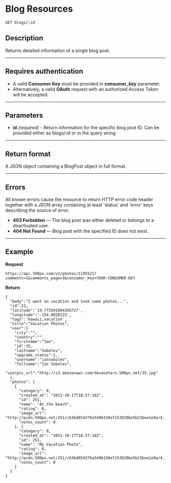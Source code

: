 # Blog Resources

    GET blogs/:id

## Description
Returns detailed information of a single blog post.

***

## Requires authentication

- A valid **Consumer Key** must be provided in **consumer_key** parameter.
- Alternatively, a valid **OAuth** request with an authorized Access Token will be accepted.

***

## Parameters

- **id** _(required)_ - Return information for the specific blog post ID. Can be provided either as blogs/:id or in the query string

***

## Return format
A JSON object containing a BlogPost object in full format.

***

## Errors
All known errors cause the resource to return HTTP error code header together with a JSON array containing at least 'status' and 'error' keys describing the source of error.

- **403 Forbidden** — The blog post was either deleted or belongs to a deactivated user.
- **404 Not Found** — Blog post with the specified ID does not exist.

***

## Example
**Request**

    https://api.500px.com/v1/photos/1195521?comments=1&comments_page=3&consumer_key=YOUR-CONSUMER-KEY

**Return**

    {
      "body":"I went on vacation and took some photos...",
      "id":23,
      "latitude":'19.773591894356727',
      "longitude":'-154.8828125',
      "tags":'hawaii,vacation',
      "title":"Vacation Photos",
      "user":{
        "city":"",
        "country":"",
        "firstname":"Ian",
        "id":35,
        "lastname":"Sobolev",
        "upgrade_status":1,
        "username":"iansobolev",
        "fullname":"Ian Sobolev",
        "userpic_url":"http://s3.amazonaws.com/devavatars.500px.net/35.jpg"
      },
      "photos": [
        {
          "category": 0,
          "created_at": "2011-10-17T18:37:18Z",
          "id": 251,
          "name": "At the beach",
          "rating": 0,
          "image_url": "http://pcdn.500px.net/251/c636d054379a5496338ef153920be5b23bee1e9a/4.jpg",
          "votes_count": 0
        }, {
          "category": 0,
          "created_at": "2011-10-17T18:37:18Z",
          "id": 251,
          "name": "My Vacation Photo",
          "rating": 0,
          "image_url": "http://pcdn.500px.net/251/c636d054379a5496338ef153920be5b23bee1e9a/4.jpg",
          "votes_count": 0
        }
      ]
    }